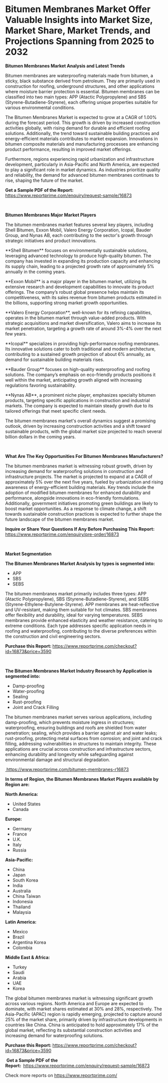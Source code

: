 <p><h1>Bitumen Membranes Market Offer Valuable Insights into Market Size, Market Share, Market Trends, and Projections Spanning from 2025 to 2032</h1></p><p><strong>Bitumen Membranes Market Analysis and Latest Trends</strong></p>
<p><p>Bitumen membranes are waterproofing materials made from bitumen, a sticky, black substance derived from petroleum. They are primarily used in construction for roofing, underground structures, and other applications where moisture barrier protection is essential. Bitumen membranes can be classified into two main types: APP (Atactic Polypropylene) and SBS (Styrene-Butadiene-Styrene), each offering unique properties suitable for various environmental conditions.</p><p>The Bitumen Membranes Market is expected to grow at a CAGR of 1.00% during the forecast period. This growth is driven by increased construction activities globally, with rising demand for durable and efficient roofing solutions. Additionally, the trend toward sustainable building practices and energy-efficient materials contributes to market expansion. Innovations in bitumen composite materials and manufacturing processes are enhancing product performance, resulting in improved market offerings. </p><p>Furthermore, regions experiencing rapid urbanization and infrastructure development, particularly in Asia-Pacific and North America, are expected to play a significant role in market dynamics. As industries prioritize quality and reliability, the demand for advanced bitumen membranes continues to rise, shaping the future of the market.</p></p>
<p><strong>Get a Sample PDF of the Report:&nbsp;</strong> <a href="https://www.reportprime.com/enquiry/request-sample/16873?utm_campaign=3535&utm_medium=2&utm_source=Github&utm_content=ia&utm_term=18032025&utm_id=bitumen-membranes">https://www.reportprime.com/enquiry/request-sample/16873</a></p>
<p>&nbsp;</p>
<p><strong>Bitumen Membranes Major Market Players</strong></p>
<p><p>The bitumen membranes market features several key players, including Shell Bitumen, Exxon Mobil, Valero Energy Corporation, Icopal, Bauder Group, and Nynas AB, each contributing to the sector's growth through strategic initiatives and product innovations.</p><p>**Shell Bitumen** focuses on environmentally sustainable solutions, leveraging advanced technology to produce high-quality bitumen. The company has invested in expanding its production capacity and enhancing its supply chain, leading to a projected growth rate of approximately 5% annually in the coming years.</p><p>**Exxon Mobil** is a major player in the bitumen market, utilizing its extensive research and development capabilities to innovate its product offerings. The company’s robust global presence helps maintain its competitiveness, with its sales revenue from bitumen products estimated in the billions, supporting strong market growth opportunities.</p><p>**Valero Energy Corporation**, well-known for its refining capabilities, operates in the bitumen market through value-added products. With strategic acquisitions and market diversification, Valero aims to increase its market penetration, targeting a growth rate of around 3%-4% over the next few years.</p><p>**Icopal** specializes in providing high-performance roofing membranes. Its innovative solutions cater to both traditional and modern architecture, contributing to a sustained growth projection of about 6% annually, as demand for sustainable building materials rises.</p><p>**Bauder Group** focuses on high-quality waterproofing and roofing solutions. The company’s emphasis on eco-friendly products positions it well within the market, anticipating growth aligned with increasing regulations favoring sustainability.</p><p>**Nynas AB**, a prominent niche player, emphasizes specialty bitumen products, targeting specific applications in construction and industrial markets. The company is expected to maintain steady growth due to its tailored offerings that meet specific client needs.</p><p>The bitumen membranes market's overall dynamics suggest a promising outlook, driven by increasing construction activities and a shift toward sustainable products, with the global market size projected to reach several billion dollars in the coming years.</p></p>
<p>&nbsp;</p>
<p><strong>What Are The Key Opportunities For Bitumen Membranes Manufacturers?</strong></p>
<p><p>The bitumen membranes market is witnessing robust growth, driven by increasing demand for waterproofing solutions in construction and infrastructure projects. The market is projected to expand at a CAGR of approximately 5% over the next five years, fueled by urbanization and rising awareness of energy-efficient building materials. Key trends include the adoption of modified bitumen membranes for enhanced durability and performance, alongside innovations in eco-friendly formulations. Additionally, government initiatives promoting green buildings are likely to boost market opportunities. As a response to climate change, a shift towards sustainable construction practices is expected to further shape the future landscape of the bitumen membranes market.</p></p>
<p><strong>Inquire or Share Your Questions If Any Before Purchasing This Report:</strong> <a href="https://www.reportprime.com/enquiry/pre-order/16873?utm_campaign=3535&utm_medium=2&utm_source=Github&utm_content=ia&utm_term=18032025&utm_id=bitumen-membranes">https://www.reportprime.com/enquiry/pre-order/16873</a></p>
<p>&nbsp;</p>
<p><strong>Market Segmentation</strong></p>
<p><strong>The Bitumen Membranes Market Analysis by types is segmented into:</strong></p>
<p><ul><li>APP</li><li>SBS</li><li>SEBS</li></ul></p>
<p><p>The bitumen membranes market primarily includes three types: APP (Atactic Polypropylene), SBS (Styrene-Butadiene-Styrene), and SEBS (Styrene-Ethylene-Butylene-Styrene). APP membranes are heat-reflective and UV-resistant, making them suitable for hot climates. SBS membranes offer flexibility and durability, ideal for varying temperatures. SEBS membranes provide enhanced elasticity and weather resistance, catering to extreme conditions. Each type addresses specific application needs in roofing and waterproofing, contributing to the diverse preferences within the construction and civil engineering sectors.</p></p>
<p><strong>Purchase this Report:&nbsp;</strong><a href="https://www.reportprime.com/checkout?id=16873&price=3590&utm_campaign=3535&utm_medium=2&utm_source=Github&utm_content=ia&utm_term=18032025&utm_id=bitumen-membranes">https://www.reportprime.com/checkout?id=16873&price=3590</a></p>
<p>&nbsp;</p>
<p><strong>The Bitumen Membranes Market Industry Research by Application is segmented into:</strong></p>
<p><ul><li>Damp-proofing</li><li>Water-proofing</li><li>Sealing</li><li>Rust-proofing</li><li>Joint and Crack Filling</li></ul></p>
<p><p>The bitumen membranes market serves various applications, including damp-proofing, which prevents moisture ingress in structures; waterproofing, ensuring buildings and roofs are shielded from water penetration; sealing, which provides a barrier against air and water leaks; rust-proofing, protecting metal surfaces from corrosion; and joint and crack filling, addressing vulnerabilities in structures to maintain integrity. These applications are crucial across construction and infrastructure sectors, enhancing durability and longevity while safeguarding against environmental damage and structural degradation.</p></p>
<p><a href="https://www.reportprime.com/bitumen-membranes-r16873?utm_campaign=3535&utm_medium=2&utm_source=Github&utm_content=ia&utm_term=18032025&utm_id=bitumen-membranes">&nbsp;https://www.reportprime.com/bitumen-membranes-r16873</a></p>
<p><strong>In terms of Region, the Bitumen Membranes Market Players available by Region are:</strong></p>
<p>
    <p> <strong> North America: </strong>
        <ul>
            <li>United States</li>
            <li>Canada</li>
        </ul>
        </p> 
    <p> <strong> Europe: </strong>
        <ul>
            <li>Germany</li>
            <li>France</li>
            <li>U.K.</li>
            <li>Italy</li>
            <li>Russia</li>
        </ul>
        </p> 
    <p> <strong> Asia-Pacific: </strong>
        <ul>
            <li>China</li>
            <li>Japan</li>
            <li>South Korea</li>
            <li>India</li>
            <li>Australia</li>
            <li>China Taiwan</li>
            <li>Indonesia</li>
            <li>Thailand</li>
            <li>Malaysia</li>
        </ul>
        </p> 
    <p> <strong> Latin America: </strong>
        <ul>
            <li>Mexico</li>
            <li>Brazil</li>
            <li>Argentina Korea</li>
            <li>Colombia</li>
        </ul>
        </p> 
    <p> <strong> Middle East & Africa: </strong>
        <ul>
            <li>Turkey</li>
            <li>Saudi</li>
            <li>Arabia</li>
            <li>UAE</li>
            <li>Korea</li>
        </ul>
    </p>
    </p>
<p><p>The global bitumen membranes market is witnessing significant growth across various regions. North America and Europe are expected to dominate, with market shares estimated at 30% and 28%, respectively. The Asia-Pacific (APAC) region is rapidly emerging, projected to capture around 25% of the market share, primarily driven by infrastructure developments in countries like China. China is anticipated to hold approximately 17% of the global market, reflecting its substantial construction activities and increasing demand for waterproofing solutions.</p></p>
<p><strong>Purchase this Report: </strong><a href="https://www.reportprime.com/checkout?id=16873&price=3590&utm_campaign=3535&utm_medium=2&utm_source=Github&utm_content=ia&utm_term=18032025&utm_id=bitumen-membranes">https://www.reportprime.com/checkout?id=16873&price=3590</a></p>
<p>&nbsp;<strong>Get a Sample PDF of the Report:&nbsp;&nbsp;</strong><a href="https://www.reportprime.com/enquiry/request-sample/16873?utm_campaign=3535&utm_medium=2&utm_source=Github&utm_content=ia&utm_term=18032025&utm_id=bitumen-membranes">https://www.reportprime.com/enquiry/request-sample/16873</a></p>
<p><strong></strong></p>
<p>Check more reports on <a href="https://www.reportprime.com/?utm_campaign=3535&utm_medium=2&utm_source=Github&utm_content=ia&utm_term=18032025&utm_id=bitumen-membranes">https://www.reportprime.com/</a></p>